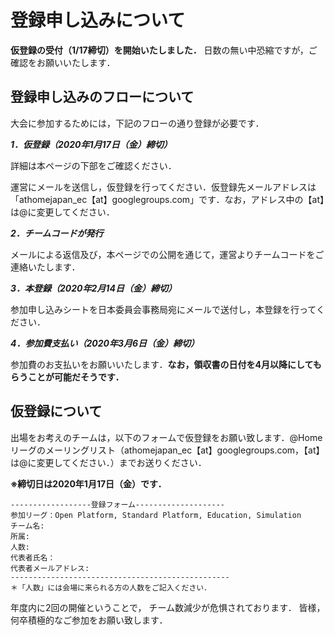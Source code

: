 # 登録申し込みについて
**仮登録の受付（1/17締切）を開始いたしました．** 日数の無い中恐縮ですが，ご確認をお願いいたします．

## 登録申し込みのフローについて
大会に参加するためには，下記のフローの通り登録が必要です．



***1．仮登録（2020年1月17日（金）締切）***

詳細は本ページの下部をご確認ください．

運営にメールを送信し，仮登録を行ってください．仮登録先メールアドレスは「athomejapan_ec【at】googlegroups.com」です．なお，アドレス中の【at】は@に変更してください．


***2．チームコードが発行***

メールによる返信及び，本ページでの公開を通じて，運営よりチームコードをご連絡いたします．



***3．本登録（2020年2月14日（金）締切）***

参加申し込みシートを日本委員会事務局宛にメールで送付し，本登録を行ってください．



***4．参加費支払い（2020年3月6日（金）締切）***

参加費のお支払いをお願いいたします．**なお，領収書の日付を4月以降にしてもらうことが可能だそうです．**


## 仮登録について
出場をお考えのチームは，以下のフォームで仮登録をお願い致します．@Homeリーグのメーリングリスト（athomejapan_ec【at】googlegroups.com，【at】は@に変更してください．）までお送りください．

**※締切日は2020年1月17日（金）です．**

```
------------------登録フォーム--------------------
参加リーグ：Open Platform, Standard Platform, Education, Simulation
チーム名:
所属:
人数:
代表者氏名：
代表者メールアドレス:
-------------------------------------------------
＊「人数」には会場に来られる方の人数をご記入ください．
```

年度内に2回の開催ということで，
チーム数減少が危惧されております．
皆様，何卒積極的なご参加をお願い致します．


